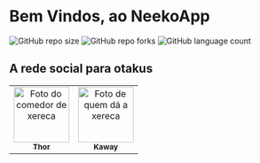 # Bem Vindos, ao NeekoApp
![GitHub repo size](https://img.shields.io/github/repo-size/Moonlight404/neko.studio?style=for-the-badge)
![GitHub repo forks](https://img.shields.io/github/forks/Moonlight404/neko.studio?style=for-the-badge)
![GitHub language count](https://img.shields.io/github/languages/count/Moonlight404/neko.studio?style=for-the-badge)

## A rede social para otakus



<table>
  <tr>
    <td align="center">
      <a href="#">
        <img src="https://avatars.githubusercontent.com/u/95253278?v=4" width="100px;" alt="Foto do comedor de xereca"/><br>
        <sub>
          <b>Thor</b>
        </sub>
      </a>
    </td>
    <td align="center">
      <a href="#">
        <img src="https://avatars.githubusercontent.com/u/59587363?v=4" width="100px;" alt="Foto de quem dá a xereca"/><br>
        <sub>
          <b>Kaway</b>
        </sub>
      </a>
    </td>
  </tr>
</table>

